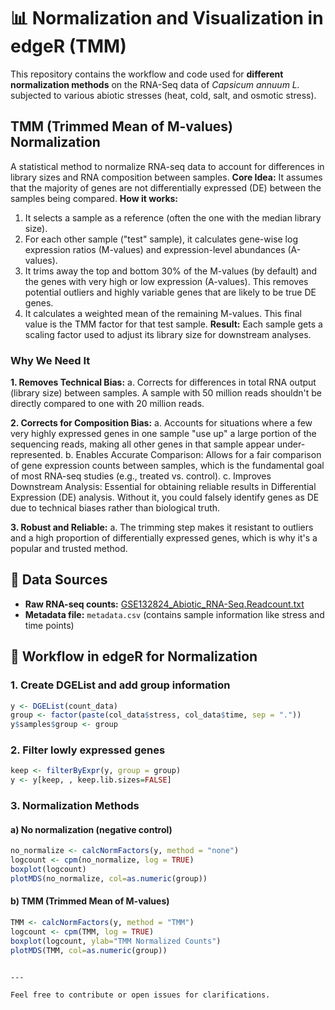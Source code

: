 # 📊 Normalization and Visualization in edgeR (TMM)

This repository contains the workflow and code used for **different normalization methods** on the RNA-Seq data of *Capsicum annuum L.* subjected to various abiotic stresses (heat, cold, salt, and osmotic stress).

## TMM (Trimmed Mean of M-values) Normalization ##
A statistical method to normalize RNA-seq data to account for differences in library sizes and RNA composition between samples.
**Core Idea:** It assumes that the majority of genes are not differentially expressed (DE) between the samples being compared.
**How it works:** 
1. It selects a sample as a reference (often the one with the median library size).
2. For each other sample ("test" sample), it calculates gene-wise log expression ratios (M-values) and expression-level abundances (A-values).
3. It trims away the top and bottom 30% of the M-values (by default) and the genes with very high or low expression (A-values). This removes potential outliers and highly variable genes that are likely to be true DE genes.
4. It calculates a weighted mean of the remaining M-values. This final value is the TMM factor for that test sample.
**Result:** Each sample gets a scaling factor used to adjust its library size for downstream analyses.

### Why We Need It ###
**1. Removes Technical Bias:** 
a. Corrects for differences in total RNA output (library size) between samples. A sample with 50 million reads shouldn't be directly compared to one with 20 million reads.
    
**2. Corrects for Composition Bias:** 
a. Accounts for situations where a few very highly expressed genes in one sample "use up" a large portion of the sequencing reads, making all other genes in that sample appear under-represented.
b. Enables Accurate Comparison: Allows for a fair comparison of gene expression counts between samples, which is the fundamental goal of most RNA-seq studies (e.g., treated vs. control).
c. Improves Downstream Analysis: Essential for obtaining reliable results in Differential Expression (DE) analysis. Without it, you could falsely identify genes as DE due to technical biases rather than         biological truth.
    
**3. Robust and Reliable:** 
a. The trimming step makes it resistant to outliers and a high proportion of differentially expressed genes, which is why it's a popular and trusted method.

## 📂 Data Sources

* **Raw RNA-seq counts:** [GSE132824\_Abiotic\_RNA-Seq.Readcount.txt](https://www.ncbi.nlm.nih.gov/geo/query/acc.cgi?acc=GSE132824)
* **Metadata file:** `metadata.csv` (contains sample information like stress and time points)

## 🔹 Workflow in edgeR for Normalization
### 1. Create DGEList and add group information

```r
y <- DGEList(count_data)
group <- factor(paste(col_data$stress, col_data$time, sep = "."))
y$samples$group <- group
```

### 2. Filter lowly expressed genes

```r
keep <- filterByExpr(y, group = group)
y <- y[keep, , keep.lib.sizes=FALSE]
```

### 3. Normalization Methods

#### a) No normalization (negative control)

```r
no_normalize <- calcNormFactors(y, method = "none")
logcount <- cpm(no_normalize, log = TRUE)
boxplot(logcount)
plotMDS(no_normalize, col=as.numeric(group))
```

#### b) TMM (Trimmed Mean of M-values)

```r
TMM <- calcNormFactors(y, method = "TMM")
logcount <- cpm(TMM, log = TRUE)
boxplot(logcount, ylab="TMM Normalized Counts")
plotMDS(TMM, col=as.numeric(group))
```


```

---

Feel free to contribute or open issues for clarifications.
